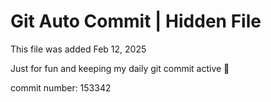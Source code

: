 # Git Auto Commit | Hidden File

This file was added Feb 12, 2025

Just for fun and keeping my daily git commit active 🤪

commit number: 153342

